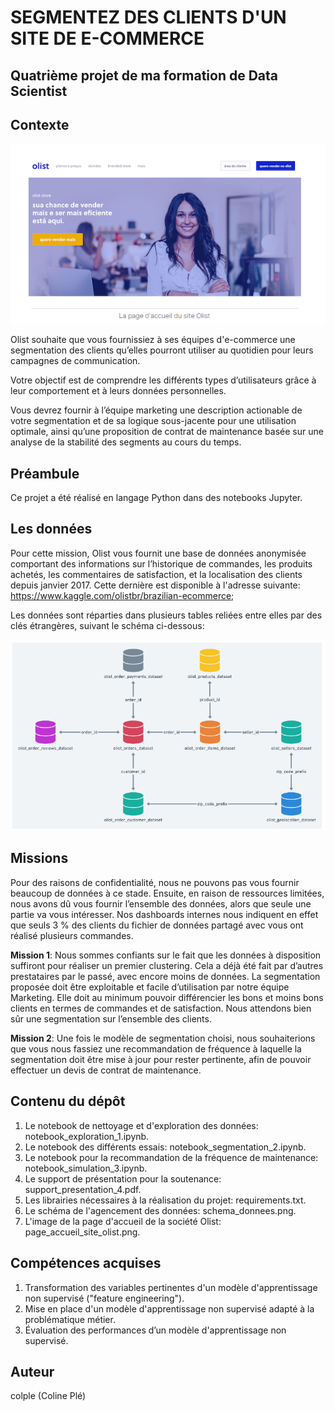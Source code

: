 # SEGMENTEZ DES CLIENTS D'UN SITE DE E-COMMERCE

## Quatrième projet de ma formation de Data Scientist

## Contexte

<p align="center">
  <img src="page_accueil_site_olist.png" alt="Texte alternatif">
</p>

Olist souhaite que vous fournissiez à ses équipes d'e-commerce une segmentation des clients qu’elles pourront utiliser au quotidien pour leurs campagnes de communication.

Votre objectif est de comprendre les différents types d’utilisateurs grâce à leur comportement et à leurs données personnelles.

Vous devrez fournir à l’équipe marketing une description actionable de votre segmentation et de sa logique sous-jacente pour une utilisation optimale, ainsi qu’une proposition de contrat de maintenance basée sur une analyse de la stabilité des segments au cours du temps.

## Préambule
Ce projet a été réalisé en langage Python dans des notebooks Jupyter.

## Les données
Pour cette mission, Olist vous fournit une base de données anonymisée comportant des informations sur l’historique de commandes, les produits achetés, les commentaires de satisfaction, et la localisation des clients depuis janvier 2017. Cette dernière est disponible à l'adresse suivante: https://www.kaggle.com/olistbr/brazilian-ecommerce;

Les données sont réparties dans plusieurs tables reliées entre elles par des clés étrangères, suivant le schéma ci-dessous:

<p align="center">
  <img src="schema_donnees.png" alt="Texte alternatif">
</p>

## Missions
Pour des raisons de confidentialité, nous ne pouvons pas vous fournir beaucoup de données à ce stade. Ensuite, en raison de ressources limitées, nous avons dû vous fournir l’ensemble des données, alors que seule une partie va vous intéresser. Nos dashboards internes nous indiquent en effet que seuls 3 % des clients du fichier de données partagé avec vous ont réalisé plusieurs commandes.

**Mission 1**: Nous sommes confiants sur le fait que les données à disposition suffiront pour réaliser un premier clustering. Cela a déjà été fait par d’autres prestataires par le passé, avec encore moins de données. La segmentation proposée doit être exploitable et facile d’utilisation par notre équipe Marketing. Elle doit au minimum pouvoir différencier les bons et moins bons clients en termes de commandes et de satisfaction. Nous attendons bien sûr une segmentation sur l’ensemble des clients.

**Mission 2**: Une fois le modèle de segmentation choisi, nous souhaiterions  que vous nous fassiez une recommandation de fréquence à laquelle la segmentation doit être mise à jour pour rester pertinente, afin de pouvoir effectuer un devis de contrat de maintenance.

## Contenu du dépôt
1. Le notebook de nettoyage et d'exploration des données: notebook_exploration_1.ipynb.
2. Le notebook des différents essais: notebook_segmentation_2.ipynb.
3. Le notebook pour la recommandation de la fréquence de maintenance: notebook_simulation_3.ipynb.
4. Le support de présentation pour la soutenance: support_presentation_4.pdf.
5. Les librairies nécessaires à la réalisation du projet: requirements.txt.
6. Le schéma de l'agencement des données: schema_donnees.png.
7. L'image de la page d'accueil de la société Olist: page_accueil_site_olist.png.

## Compétences acquises
1. Transformation des variables pertinentes d'un modèle d'apprentissage non supervisé ("feature engineering").
2. Mise en place d'un modèle d'apprentissage non supervisé adapté à la problématique métier.
3. Évaluation des performances d’un modèle d'apprentissage non supervisé.

## Auteur
colple (Coline Plé)
